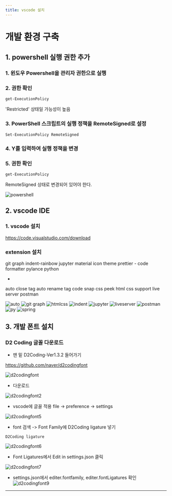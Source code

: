 ```yaml
---
title: vscode 설치
---
```


# 개발 환경 구축
## 1. powershell 실행 권한 추가
### 1. 윈도우 Powershell을 관리자 권한으로 실행

### 2. 권한 확인

```
get-ExecutionPolicy
```
'Restricted' 상태일 가능성이 높음

### 3. PowerShell 스크립트의 실행 정책을 RemoteSigned로 설정
```
Set-ExecutionPolicy RemoteSigned
```

### 4. Y를 입력하여 실행 정책을 변경

### 5. 권한 확인
```
get-ExecutionPolicy
```

RemoteSigned 상태로 변경되어 있어야 한다.

![powershell](https://github.com/yyeongha/yyeongha.github.io/blob/main/assets/img/favicons/2024-05-04-python_install/powershell.png?raw=true)


## 2. vscode IDE
### 1. vscode 설치

https://code.visualstudio.com/download


### extension 설치

git graph
indent-rainbow
jupyter
material icon theme
prettier - code formatter
pylance
python

+
auto close tag
auto rename tag
code snap
css peek
html css support
live server
postman

![auto](https://github.com/yyeongha/yyeongha.github.io/blob/main/assets/img/favicons/2024-05-05-vscode_install/auto.png?raw=true)
![git graph](https://github.com/yyeongha/yyeongha.github.io/blob/main/assets/img/favicons/2024-05-05-vscode_install/git%20graph.png?raw=true)
![htmlcss](https://github.com/yyeongha/yyeongha.github.io/blob/main/assets/img/favicons/2024-05-05-vscode_install/htmlcss.png?raw=true)
![indent](https://github.com/yyeongha/yyeongha.github.io/blob/main/assets/img/favicons/2024-05-05-vscode_install/indent.png?raw=true)
![jupyter](https://github.com/yyeongha/yyeongha.github.io/blob/main/assets/img/favicons/2024-05-05-vscode_install/jupyter.png?raw=true)
![liveserver](https://github.com/yyeongha/yyeongha.github.io/blob/main/assets/img/favicons/2024-05-05-vscode_install/liveserver.png?raw=true)
![postman](https://github.com/yyeongha/yyeongha.github.io/blob/main/assets/img/favicons/2024-05-05-vscode_install/postman.png?raw=true)
![py](https://github.com/yyeongha/yyeongha.github.io/blob/main/assets/img/favicons/2024-05-05-vscode_install/py.png?raw=true)
![spring](https://github.com/yyeongha/yyeongha.github.io/blob/main/assets/img/favicons/2024-05-05-vscode_install/spring.png?raw=true)


## 3. 개발 폰트 설치
### D2 Coding 글꼴 다운로드

* 맨 밑 D2Coding-Ver1.3.2 들어가기

https://github.com/naver/d2codingfont

![d2codingfont](https://github.com/yyeongha/yyeongha.github.io/blob/main/assets/img/favicons/2024-05-05-vscode_install/d2codingfont.png?raw=true)

* 다운로드

![d2codingfont2](https://github.com/yyeongha/yyeongha.github.io/blob/main/assets/img/favicons/2024-05-05-vscode_install/d2codingfont2.png?raw=true)

* vscode에 글꼴 적용
file -> preference -> settings

![d2codingfont5](https://github.com/yyeongha/yyeongha.github.io/blob/main/assets/img/favicons/2024-05-05-vscode_install/d2codingfont5.png?raw=true)

* font 검색 -> Font Family에 D2Coding ligature 넣기
```
D2Coding ligature
```

![d2codingfont6](https://github.com/yyeongha/yyeongha.github.io/blob/main/assets/img/favicons/2024-05-05-vscode_install/d2codingfont6.png?raw=true)

* Font Ligatures에서 Edit in settings.json 클릭

![d2codingfont7](https://github.com/yyeongha/yyeongha.github.io/blob/main/assets/img/favicons/2024-05-05-vscode_install/d2codingfont7.png?raw=true)

* settings.json에서 editer.fontfamily, editer.fontLigatures 확인
![d2codingfont9](https://github.com/yyeongha/yyeongha.github.io/blob/main/assets/img/favicons/2024-05-05-vscode_install/d2codingfont9.png?raw=true)




















































---